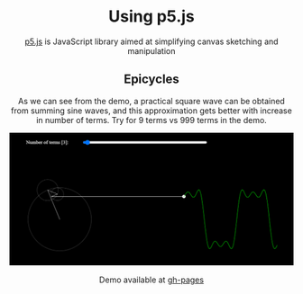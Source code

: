 <h1 align='center'>Using p5.js</h1>

<p align='center'><a href="https://p5js.org/">p5.js</a> is JavaScript library aimed at simplifying canvas sketching and manipulation</p>

<h2 align='center'>Epicycles</h2>
<p align='center'>As we can see from the demo, a practical square wave can be obtained from summing sine waves, and this approximation gets better with increase in number of terms. Try for 9 terms vs 999 terms in the demo.</p>
<div align='center'>
    <img src='./Epicycles/demo.gif' alt='demo'>
</div>

<p align='center'>Demo available at <a href='https://pathakshashank17.github.io/p5'>gh-pages</a>